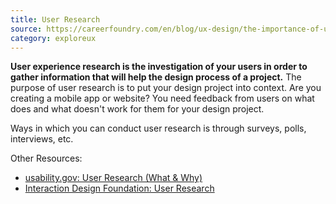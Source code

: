 ```yaml
---
title: User Research
source: https://careerfoundry.com/en/blog/ux-design/the-importance-of-user-research-and-how-to-do-it/
category: exploreux
---
```

**User experience research is the investigation of your users in order to gather information that will help the design process of a project.** The purpose of user research is to put your design project into context. Are you creating a mobile app or website? You need feedback from users on what does and what doesn't work for them for your design project.

Ways in which you can conduct user research is through surveys, polls, interviews, etc.

Other Resources:
- [usability.gov: User Research (What & Why)](https://www.usability.gov/what-and-why/user-research.html)
- [Interaction Design Foundation: User Research](https://www.interaction-design.org/literature/topics/user-research) 
